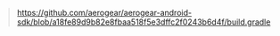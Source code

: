

> https://github.com/aerogear/aerogear-android-sdk/blob/a18fe89d9b82e8fbaa518f5e3dffc2f0243b6d4f/build.gradle

<!--stackedit_data:
eyJoaXN0b3J5IjpbMTc1MzExOTcxMl19
-->